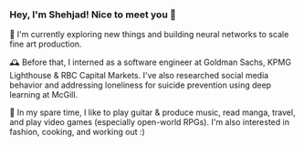 ### Hey, I'm Shehjad! Nice to meet you 👋

🔭 I'm currently exploring new things and building neural networks to scale fine art production.

🕰️ Before that, I interned as a software engineer at Goldman Sachs, KPMG Lighthouse & RBC Capital Markets. I've also researched social media behavior and addressing loneliness for suicide prevention using deep learning at McGill.

🌱 In my spare time, I like to play guitar & produce music, read manga, travel, and play video games (especially open-world RPGs). I'm also interested in fashion, cooking, and working out :)
